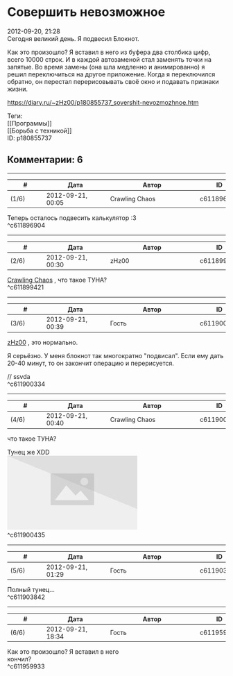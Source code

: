 Совершить невозможное
=====================

  
2012-09-20, 21:28  
 Сегодня великий день. Я подвесил Блокнот.   
   
  Как это произошло? Я вставил в него из буфера два столбика цифр, всего 10000 строк. И в каждой автозаменой стал заменять точки на запятые. Во время замены (она шла медленно и анимированно) я решил переключиться на другое приложение. Когда я переключился обратно, он перестал перерисовывать своё окно и подавать признаки жизни.    
  
<https://diary.ru/~zHz00/p180855737_sovershit-nevozmozhnoe.htm>  
  
Теги:  
[[Программы]]  
[[Борьба с техникой]]  
ID: p180855737  


Комментарии: 6
--------------

  


---



|         #         |              Дата              |                     Автор                     |           ID           |
| --- | --- | --- | --- |
| (1/6) | 2012-09-21, 00:05 | Crawling Chaos | c611896904 |

  
 Теперь осталось подвесить калькулятор :3   
 ^c611896904

---



|         #         |              Дата              |                     Автор                     |           ID           |
| --- | --- | --- | --- |
| (2/6) | 2012-09-21, 00:30 | zHz00 | c611899421 |

  
  [Crawling Chaos](http://degozaru.diary.ru "de gozaru")  , что такое ТУНА?   
 ^c611899421

---



|         #         |              Дата              |                     Автор                     |           ID           |
| --- | --- | --- | --- |
| (3/6) | 2012-09-21, 00:39 | Гость | c611900334 |

  
  [zHz00](https://zHz00.diary.ru "Untitled")  , это нормально.   
   
 Я серьёзно. У меня блокнот так многократно "подвисал". Если ему дать 20-40 минут, то он закончит операцию и перерисуется.   
   
 // ssvda   
 ^c611900334

---



|         #         |              Дата              |                     Автор                     |           ID           |
| --- | --- | --- | --- |
| (4/6) | 2012-09-21, 00:40 | Crawling Chaos | c611900435 |

  
  что такое ТУНА?    
   
 Тунец же XDD   
 ![](pics/Тунец.jpg)   
 ^c611900435

---



|         #         |              Дата              |                     Автор                     |           ID           |
| --- | --- | --- | --- |
| (5/6) | 2012-09-21, 01:29 | Гость | c611903842 |

  
 Полный тунец...   
 ^c611903842

---



|         #         |              Дата              |                     Автор                     |           ID           |
| --- | --- | --- | --- |
| (6/6) | 2012-09-21, 18:34 | Гость | c611959933 |

  
  Как это произошло? Я вставил в него    
 кончил?   
 ^c611959933